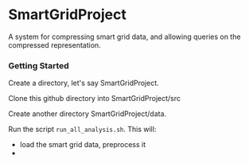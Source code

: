 SmartGridProject
================

A system for compressing smart grid data, and allowing queries on the compressed representation.  

### Getting Started ###
Create a directory, let's say SmartGridProject.  

Clone this github directory into SmartGridProject/src

Create another directory SmartGridProject/data.  

Run the script `run_all_analysis.sh`.  This will:
* load the smart grid data, preprocess it
* 
